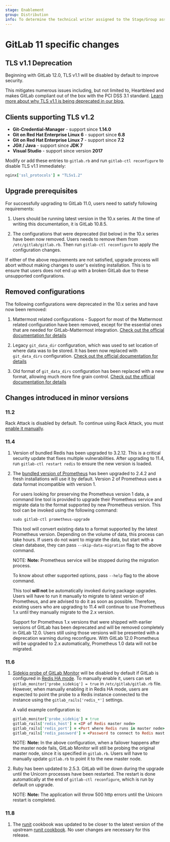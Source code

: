 ```yaml
---
stage: Enablement
group: Distribution
info: To determine the technical writer assigned to the Stage/Group associated with this page, see https://about.gitlab.com/handbook/engineering/ux/technical-writing/#designated-technical-writers
---
```


# GitLab 11 specific changes

## TLS v1.1 Deprecation

Beginning with GitLab 12.0, TLS v1.1 will be disabled by default to improve security.

This mitigates numerous issues including, but not limited to, Heartbleed and makes
GitLab compliant out of the box with the PCI DSS 3.1 standard.
[Learn more about why TLS v1.1 is being deprecated in our blog.](https://about.gitlab.com/blog/2018/10/15/gitlab-to-deprecate-older-tls/)

## Clients supporting TLS v1.2

- **Git-Credential-Manager** - support since **1.14.0**
- **Git on Red Hat Enterprise Linux 6** - support since **6.8**
- **Git on Red Hat Enterprise Linux 7** - support since **7.2**
- **JGit / Java** - support since **JDK 7**
- **Visual Studio** - support since version **2017**

Modify or add these entries to `gitlab.rb` and run `gitlab-ctl reconfigure` to disable TLS v1.1 immediately:

```ruby
nginx['ssl_protocols'] = "TLSv1.2"
```

## Upgrade prerequisites

For successfully upgrading to GitLab 11.0, users need to satisfy following
requirements:

1. Users should be running latest version in the 10.x series. At the time of
   writing this documentation, it is GitLab 10.8.5.

1. The configurations that were deprecated (list below) in the 10.x series have
   been now removed. Users needs to remove them from `/etc/gitlab/gitlab.rb`. Then run `gitlab-ctl reconfigure` to apply the configuration changes.

If either of the above requirements are not satisfied, upgrade process will
abort without making changes to user's existing installation. This is to ensure
that users does not end up with a broken GitLab due to these unsupported
configurations.

## Removed configurations

The following configurations were deprecated in the 10.x series and have now
been removed:

1. Mattermost related configurations - Support for most of the Mattermost
   related configuration have been removed, except for the essential ones that
   are needed for GitLab-Mattermost integration. [Check out the official documentation for details](../gitlab-mattermost/README.md#upgrading-gitlab-mattermost-from-versions-prior-to-110)

1. Legacy `git_data_dir` configuration, which was used to set location of where
   data was to be stored. It has been now replaced with `git_data_dirs`
   configuration. [Check out the official documentation for details](../settings/configuration.md#storing-git-data-in-an-alternative-directory)

1. Old format of `git_data_dirs` configuration has been replaced with a new
   format, allowing much more fine grain control. [Check out the official documentation for details](../settings/configuration.md#storing-git-data-in-an-alternative-directory)

## Changes introduced in minor versions

### 11.2

Rack Attack is disabled by default. To continue using Rack Attack, you must [enable it manually](https://docs.gitlab.com/ee/security/rack_attack.html#settings).

### 11.4

1. Version of bundled Redis has been upgraded to 3.2.12. This is a critical
   security update that fixes multiple vulnerabilities. After upgrading to 11.4,
   run `gitlab-ctl restart redis` to ensure the new version is loaded.

1. The [bundled version of Prometheus](https://docs.gitlab.com/ee/administration/monitoring/prometheus/index.html)
   has been upgraded to 2.4.2 and fresh installations will use it by default.
   Version 2 of Prometheus uses a data format incompatible with version 1.

   For users looking for preserving the Prometheus version 1 data, a command
   line tool is provided to upgrade their Prometheus service and migrate data to
   the format supported by new Prometheus version. This tool can be invoked
   using the following command:

   ```shell
   sudo gitlab-ctl prometheus-upgrade
   ```

   This tool will convert existing data to a format supported by the latest
   Prometheus version. Depending on the volume of data, this process can take
   hours. If users do not want to migrate the data, but start with a clean
   database, they can pass `--skip-data-migration` flag to the above command.

   NOTE: **Note:**
   Prometheus service will be stopped during the migration process.

   To know about other supported options, pass `--help` flag to the above
   command.

   This tool **will not** be automatically invoked during package upgrades.
   Users will have to run it manually to migrate to latest version of
   Prometheus, and are advised to do it as soon as possible. Therefore, existing
   users who are upgrading to 11.4 will continue to use Prometheus 1.x until
   they manually migrate to the 2.x version.

   Support for Prometheus 1.x versions that were shipped with earlier versions
   of GitLab has been deprecated and will be removed completely in GitLab 12.0.
   Users still using those versions will be presented with a deprecation warning
   during reconfigure. With GitLab 12.0 Prometheus will be upgraded to 2.x automatically,
   Prometheus 1.0 data will not be migrated.

### 11.6

1. [Sidekiq probe of GitLab Monitor](https://docs.gitlab.com/ee/administration/monitoring/prometheus/gitlab_exporter.html)
   will be disabled by default if GitLab is configured in [Redis HA mode](https://docs.gitlab.com/ee/administration/high_availability/redis.html).
   To manually enable it, users can set `gitlab_monitor['probe_sidekiq'] = true`
   in `/etc/gitlab/gitlab.rb` file. However, when manually enabling it in Redis
   HA mode, users are expected to point the probe to a Redis instance connected
   to the instance using the `gitlab_rails['redis_*']` settings.

   A valid example configuration is:

   ```ruby
   gitlab_monitor['probe_sidekiq'] = true
   gitlab_rails['redis_host'] = <IP of Redis master node>
   gitlab_rails['redis_port'] = <Port where Redis runs in master node>
   gitlab_rails['redis_password'] = <Password to connect to Redis master>
   ```

   NOTE: **Note:**
   In the above configuration, when a failover happens after the
   master node fails, GitLab Monitor will still be probing the original master
   node, since it is specified in `gitlab.rb`. Users will have to manually update
   `gitlab.rb` to point it to the new master node.

1. Ruby has been updated to 2.5.3. GitLab will be down during the upgrade until
   the Unicorn processes have been restarted. The restart is done automatically
   at the end of `gitlab-ctl reconfigure`, which is run by default on upgrade.

   NOTE: **Note:**
   The application will throw 500 http errors until the Unicorn restart is completed.

### 11.8

1. The [runit](https://gitlab.com/gitlab-org/omnibus-gitlab/blob/master/files/gitlab-cookbooks/runit) cookbook was updated to be closer to the latest version of the upstream [runit cookbook](https://github.com/chef-cookbooks/runit). No user changes are necessary for this release.

